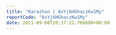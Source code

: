 ```yaml
---
title: "Karazhan | 8xYj6HGhaczKw1My"
reportCode: "8xYj6HGhaczKw1My"
date: 2021-09-08T20:17:22.766000+00:00
---
```

